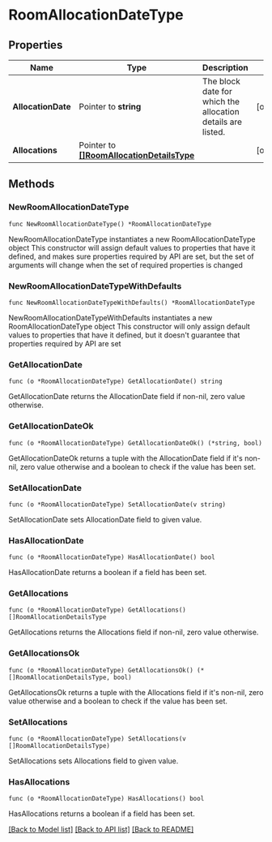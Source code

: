 # RoomAllocationDateType

## Properties

Name | Type | Description | Notes
------------ | ------------- | ------------- | -------------
**AllocationDate** | Pointer to **string** | The block date for which the allocation details are listed. | [optional] 
**Allocations** | Pointer to [**[]RoomAllocationDetailsType**](RoomAllocationDetailsType.md) |  | [optional] 

## Methods

### NewRoomAllocationDateType

`func NewRoomAllocationDateType() *RoomAllocationDateType`

NewRoomAllocationDateType instantiates a new RoomAllocationDateType object
This constructor will assign default values to properties that have it defined,
and makes sure properties required by API are set, but the set of arguments
will change when the set of required properties is changed

### NewRoomAllocationDateTypeWithDefaults

`func NewRoomAllocationDateTypeWithDefaults() *RoomAllocationDateType`

NewRoomAllocationDateTypeWithDefaults instantiates a new RoomAllocationDateType object
This constructor will only assign default values to properties that have it defined,
but it doesn't guarantee that properties required by API are set

### GetAllocationDate

`func (o *RoomAllocationDateType) GetAllocationDate() string`

GetAllocationDate returns the AllocationDate field if non-nil, zero value otherwise.

### GetAllocationDateOk

`func (o *RoomAllocationDateType) GetAllocationDateOk() (*string, bool)`

GetAllocationDateOk returns a tuple with the AllocationDate field if it's non-nil, zero value otherwise
and a boolean to check if the value has been set.

### SetAllocationDate

`func (o *RoomAllocationDateType) SetAllocationDate(v string)`

SetAllocationDate sets AllocationDate field to given value.

### HasAllocationDate

`func (o *RoomAllocationDateType) HasAllocationDate() bool`

HasAllocationDate returns a boolean if a field has been set.

### GetAllocations

`func (o *RoomAllocationDateType) GetAllocations() []RoomAllocationDetailsType`

GetAllocations returns the Allocations field if non-nil, zero value otherwise.

### GetAllocationsOk

`func (o *RoomAllocationDateType) GetAllocationsOk() (*[]RoomAllocationDetailsType, bool)`

GetAllocationsOk returns a tuple with the Allocations field if it's non-nil, zero value otherwise
and a boolean to check if the value has been set.

### SetAllocations

`func (o *RoomAllocationDateType) SetAllocations(v []RoomAllocationDetailsType)`

SetAllocations sets Allocations field to given value.

### HasAllocations

`func (o *RoomAllocationDateType) HasAllocations() bool`

HasAllocations returns a boolean if a field has been set.


[[Back to Model list]](../README.md#documentation-for-models) [[Back to API list]](../README.md#documentation-for-api-endpoints) [[Back to README]](../README.md)


